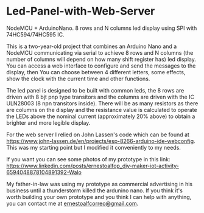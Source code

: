 # Led-Panel-with-Web-Server
NodeMCU + ArduinoNano. 8 rows and N columns led display using SPI with 74HC594/74HC595 IC. 

This is a two-year-old project that combines an Arduino Nano and a NodeMCU communicating via serial to achieve 8 rows and N columns (the number of columns will depend 
on how many shift register has) led display. You can access a web interface to configure and send the messages to the display, then You can choose between 4 different letters, 
some effects, show the clock with the current time and other functions.

The led panel is designed to be built with common leds, the 8 rows are driven with 8 bjt pnp type transitors and the columns are driven with the 
IC ULN28003 (8 npn transitors inside). There will be as many resistors as there are columns on the display and the resistance value is calculated to operate 
the LEDs above the nominal current (approximately 20% above) to obtain a brighter and more legible display. 

For the web server I relied on John Lassen's code which can be found at https://www.john-lassen.de/en/projects/esp-8266-arduino-ide-webconfig. This was my starting point but 
I modified it conveniently to my needs.

If you want you can see some photos of my prototype in this link: https://www.linkedin.com/posts/ernestoalfop_diy-maker-iot-activity-6594048878104891392-Walo

My father-in-law was using my prototype as commercial advertising in his business until a thunderstorm killed the ardunino nano. 
If you think it's worth building your own prototype and you think I can help with anything, you can contact me at ernestoalfcorreo@gmail.com.
